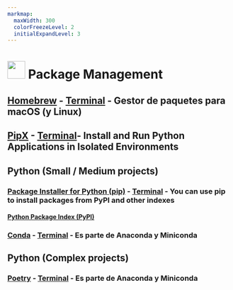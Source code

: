 ```yaml
---
markmap:
  maxWidth: 300
  colorFreezeLevel: 2
  initialExpandLevel: 3
---
```


# <img src='https://i.imgur.com/5WuXRVs.png' style='height:40px;width:auto'> Package Management

## [Homebrew](https://brew.sh/) - [Terminal](brew_terminal.md) - Gestor de paquetes para macOS (y Linux)

## [PipX](https://pipx.pypa.io/stable/) - [Terminal](pipx_terminal.md)- Install and Run Python Applications in Isolated Environments

## Python (Small / Medium projects)

### [Package Installer for Python (pip)](https://pip.pypa.io/) - [Terminal](../python/python_pip_terminal.md) - You can use pip to install packages from PyPI and other indexes
#### [Python Package Index (PyPI)](https://pypi.org/)

### [Conda](https://docs.conda.io/) - [Terminal](../anaconda/conda_terminal.md) - Es parte de Anaconda y Miniconda

## Python (Complex projects)

### [Poetry](https://python-poetry.org/) - [Terminal](poetry/poetry_terminal.md) - Es parte de Anaconda y Miniconda






